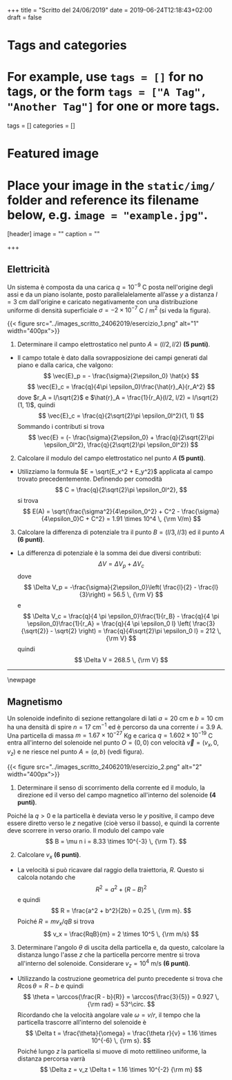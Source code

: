 +++
title = "Scritto del 24/06/2019"
date = 2019-06-24T12:18:43+02:00
draft = false

# Tags and categories
# For example, use `tags = []` for no tags, or the form `tags = ["A Tag", "Another Tag"]` for one or more tags.
tags = []
categories = []

# Featured image
# Place your image in the `static/img/` folder and reference its filename below, e.g. `image = "example.jpg"`.
[header]
image = ""
caption = ""

+++

## Elettricità

Un sistema è composta da una carica $q = 10^{-9}$ C posta nell'origine degli assi e da un piano isolante, posto parallelalelamente all’asse $y$ a distanza $l = 3$ cm dall'origine e caricato negativamente con una distribuzione uniforme di densità superficiale $\sigma = -2 \times 10^{-7}$ C / m$^2$ (si veda la figura).

{{< figure src="../images_scritto_24062019/esercizio_1.png" alt="1" width="400px">}}

1. Determinare il campo elettrostatico nel punto $A = (l/2, l/2)$ **(5 punti)**.

* Il campo totale è dato dalla sovrapposizione dei campi generati dal piano e dalla carica, che valgono:
$$
\vec{E}_p = - \frac{\sigma}{2\epsilon_0} \hat{x}
$$
$$
\vec{E}_c = \frac{q}{4\pi \epsilon_0}\frac{\hat{r}_A}{r_A^2}
$$
dove $r_A = l/\sqrt{2}$ e $\hat{r}_A = \frac{1}{r_A}(l/2, l/2) = l/\sqrt{2}(1, 1)$, quindi
$$
\vec{E}_c = \frac{q}{2\sqrt{2}\pi \epsilon_0l^2}(1, 1)
$$
Sommando i contributi si trova
$$
\vec{E} = (- \frac{\sigma}{2\epsilon_0} + \frac{q}{2\sqrt{2}\pi \epsilon_0l^2}, \frac{q}{2\sqrt{2}\pi \epsilon_0l^2})
$$

2. Calcolare il modulo del campo elettrostatico nel punto $A$ **(5 punti)**.

* Utilizziamo la formula $E = \sqrt{E_x^2 + E_y^2}$ applicata al campo trovato precedentemente. Definendo per comodità
$$
C = \frac{q}{2\sqrt{2}\pi \epsilon_0l^2},
$$
si trova
$$
E(A) = \sqrt{\frac{\sigma^2}{4\epsilon_0^2} + C^2 - \frac{\sigma}{4\epsilon_0}C + C^2} = 1.91 \times 10^4 \, {\rm V/m}
$$

3. Calcolare la differenza di potenziale tra il punto $B = (l/3, l/3)$ ed il punto $A$ **(6 punti)**.

* La differenza di potenziale è la somma dei due diversi contributi:
$$
\Delta V = \Delta V_p + \Delta V_c
$$
dove
$$
\Delta V_p = -\frac{\sigma}{2\epsilon_0}\left( \frac{l}{2} - \frac{l}{3}\right) = 56.5 \, {\rm V}
$$
e 
$$
\Delta V_c = \frac{q}{4 \pi \epsilon_0}\frac{1}{r_B} - \frac{q}{4 \pi \epsilon_0}\frac{1}{r_A} = \frac{q}{4 \pi \epsilon_0 l} \left( \frac{3}{\sqrt{2}} - \sqrt{2} \right) = \frac{q}{4\sqrt{2}\pi \epsilon_0 l} = 212 \, {\rm V}
$$
quindi
$$
\Delta V = 268.5 \, {\rm V}
$$

---

\newpage

## Magnetismo

Un solenoide indefinito di sezione rettangolare di lati $a = 20$ cm e $b = 10$ cm ha una densità di spire $n = 17$ cm$^{-1}$ ed è percorso da una corrente $i = 3.9$ A. Una particella di massa $m = 1.67 \times 10^{-27}$ Kg e carica $q = 1.602 \times 10^{-19}$ C entra all'interno del solenoide nel punto $O = (0, 0)$ con velocità $\vec{v} = (v_x, 0, v_z)$ e ne riesce nel punto $A = (a, b)$ (vedi figura). 

{{< figure src="../images_scritto_24062019/esercizio_2.png" alt="2" width="400px">}}

1. Determinare il senso di scorrimento della corrente ed il modulo, la direzione ed il verso del campo magnetico all'interno del solenoide **(4 punti)**.

Poiché la $q > 0$ e la particella è deviata verso le $y$ positive, il campo deve essere diretto verso le $z$ negative (cioè verso il basso), e quindi la corrente deve scorrere in verso orario. Il modulo del campo vale
$$
B = \mu n i = 8.33 \times 10^{-3} \, {\rm T}.
$$

2. Calcolare $v_x$ **(6 punti)**.

* La velocità si può ricavare dal raggio della traiettoria, $R$. Questo si calcola notando che
$$
R^2 = a^2 + (R - B)^2
$$
e quindi
$$
R = \frac{a^2 + b^2}{2b} = 0.25 \, {\rm m}.
$$
Poiché $R = mv_x / qB$ si trova
$$
v_x = \frac{RqB}{m} = 2 \times 10^5 \, {\rm m/s}
$$

3. Determinare l'angolo $\theta$ di uscita della particella e, da questo, calcolare la distanza lungo l'asse $z$ che la particella percorre mentre si trova all'interno del solenoide. Considerare $v_z = 10^4$ m/s **(6 punti)**.

* Utilizzando la costruzione geometrica del punto precedente si trova che $R \cos{\theta} = R - b$ e quindi
$$
\theta = \arccos{\frac{R - b}{R}} = \arccos{\frac{3}{5}} = 0.927 \, {\rm rad} = 53^\circ.
$$
Ricordando che la velocità angolare vale $\omega = v/r$, il tempo che la particella trascorre all'interno del solenoide è
$$
\Delta t = \frac{\theta}{\omega} = \frac{\theta r}{v} = 1.16 \times 10^{-6} \, {\rm s}.
$$
Poiché lungo $z$ la particella si muove di moto rettilineo uniforme, la distanza percorsa varrà
$$
\Delta z = v_z \Delta t = 1.16 \times 10^{-2} {\rm m}
$$
